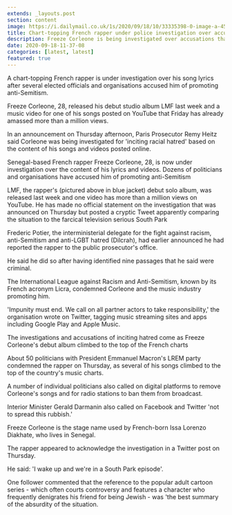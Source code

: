 ```yaml
---
extends: _layouts.post
section: content
image: https://i.dailymail.co.uk/1s/2020/09/18/10/33335398-0-image-a-45_1600422671930.jpg 
title: Chart-topping French rapper under police investigation over accusations of anti-Semitism 
description: Freeze Corleone is being investigated over accusations that his lyrics and videos promote anti-Semitism and incite hatred. The investigation, announced Thursday was announced on Thursday. 
date: 2020-09-18-11-37-08 
categories: [latest, latest] 
featured: true 
--- 
```

A chart-topping French rapper is under investigation over his song lyrics after several elected officials and organisations accused him of promoting anti-Semitism. 

Freeze Corleone, 28, released his debut studio album LMF last week and a music video for one of his songs posted on YouTube that Friday has already amassed more than a million views. 

In an announcement on Thursday afternoon, Paris Prosecutor Remy Heitz said Corleone was being investigated for 'inciting racial hatred' based on the content of his songs and videos posted online.

Senegal-based French rapper Freeze Corleone, 28, is now under investigation over the content of his lyrics and videos. Dozens of politicians and organisations have accused him of promoting anti-Semitism

LMF, the rapper's (pictured above in blue jacket) debut solo album, was released last week and one video has more than a million views on YouTube. He has made no official statement on the investigation that was announced on Thursday but posted a cryptic Tweet apparently comparing the situation to the farcical television serious South Park

Frederic Potier, the interministerial delegate for the fight against racism, anti-Semitism and anti-LGBT hatred (Dilcrah), had earlier announced he had reported the rapper to the public prosecutor's office.

He said he did so after having identified nine passages that he said were criminal.

The International League against Racism and Anti-Semitism, known by its French acronym Licra, condemned Corleone and the music industry promoting him.

'Impunity must end. We call on all partner actors to take responsibility,' the organisation wrote on Twitter, tagging music streaming sites and apps including Google Play and Apple Music.

The investigations and accusations of inciting hatred come as Freeze Corleone's debut album climbed to the top of the French charts

About 50 politicians with President Emmanuel Macron's LREM party condemned the rapper on Thursday, as several of his songs climbed to the top of the country's music charts. 

A number of individual politicians also called on digital platforms to remove Corleone's songs and for radio stations to ban them from broadcast. 

Interior Minister Gerald Darmanin also called on Facebook and Twitter 'not to spread this rubbish.'  

Freeze Corleone is the stage name used by French-born Issa Lorenzo Diakhate, who lives in Senegal.

The rapper appeared to acknowledge the investigation in a Twitter post on Thursday.

He said: 'I wake up and we're in a South Park episode'. 

One follower commented that the reference to the popular adult cartoon series - which often courts controversy and features a character who frequently denigrates his friend for being Jewish - was 'the best summary of the absurdity of the situation. 

